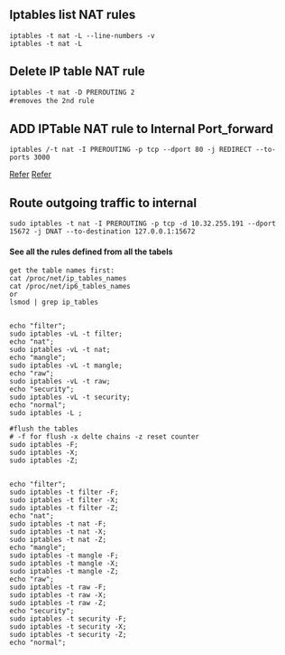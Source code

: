 ## Iptables list NAT rules 
```
iptables -t nat -L --line-numbers -v
iptables -t nat -L
```
## Delete IP table NAT rule
```diff
iptables -t nat -D PREROUTING 2
#removes the 2nd rule
```
## ADD IPTable NAT rule to Internal Port_forward
```
iptables /-t nat -I PREROUTING -p tcp --dport 80 -j REDIRECT --to-ports 3000
```
[Refer](https://unix.stackexchange.com/questions/85932/how-can-i-redirect-outbound-traffic-to-port-80-using-iptables-locally)
[Refer](https://unix.stackexchange.com/questions/487949/iptables-blocking-local-traffic?noredirect=1&lq=1)

## Route outgoing traffic to internal
```
sudo iptables -t nat -I PREROUTING -p tcp -d 10.32.255.191 --dport 15672 -j DNAT --to-destination 127.0.0.1:15672
```

#### See all the rules defined from all the tabels
```
get the table names first:
cat /proc/net/ip_tables_names
cat /proc/net/ip6_tables_names
or
lsmod | grep ip_tables


echo "filter";
sudo iptables -vL -t filter;
echo "nat";
sudo iptables -vL -t nat;
echo "mangle";
sudo iptables -vL -t mangle;
echo "raw";
sudo iptables -vL -t raw;
echo "security";
sudo iptables -vL -t security;
echo "normal";
sudo iptables -L ;

#flush the tables
# -f for flush -x delte chains -z reset counter
sudo iptables -F;
sudo iptables -X;
sudo iptables -Z;


echo "filter";
sudo iptables -t filter -F;
sudo iptables -t filter -X;
sudo iptables -t filter -Z;
echo "nat";
sudo iptables -t nat -F;
sudo iptables -t nat -X;
sudo iptables -t nat -Z;
echo "mangle";
sudo iptables -t mangle -F;
sudo iptables -t mangle -X;
sudo iptables -t mangle -Z;
echo "raw";
sudo iptables -t raw -F;
sudo iptables -t raw -X;
sudo iptables -t raw -Z;
echo "security";
sudo iptables -t security -F;
sudo iptables -t security -X;
sudo iptables -t security -Z;
echo "normal";

```
